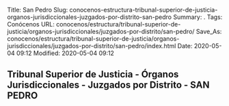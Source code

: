 Title: San Pedro
Slug: conocenos-estructura-tribunal-superior-de-justicia-organos-jurisdiccionales-juzgados-por-distrito-san-pedro
Summary: .
Tags: Conócenos
URL: conocenos/estructura/tribunal-superior-de-justicia/organos-jurisdiccionales/juzgados-por-distrito/san-pedro/
Save_As: conocenos/estructura/tribunal-superior-de-justicia/organos-jurisdiccionales/juzgados-por-distrito/san-pedro/index.html
Date: 2020-05-04 09:12
Modified: 2020-05-04 09:12


## Tribunal Superior de Justicia - Órganos Jurisdiccionales - Juzgados por Distrito - SAN PEDRO



